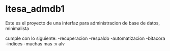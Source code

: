 # Itesa_admdb1
Este es el proyecto de una interfaz para administracion de base de datos, minimalista

cumple con lo siguiente:
  -recuperacion
  -respaldo
  -automatizacion
  -bitacora
  -indices
  -muchas mas :v alv
